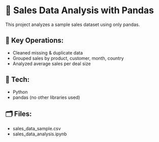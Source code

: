 # 🧾 Sales Data Analysis with Pandas

This project analyzes a sample sales dataset using only pandas.

## 📌 Key Operations:
- Cleaned missing & duplicate data
- Grouped sales by product, customer, month, country
- Analyzed average sales per deal size

## 🔧 Tech:
- Python
- pandas (no other libraries used)

## 🗂️ Files:
- sales_data_sample.csv
- sales_data_analysis.ipynb

